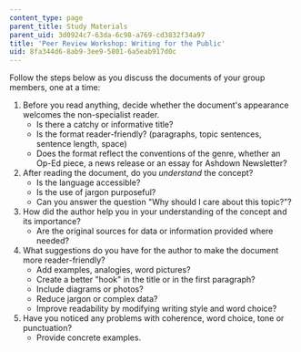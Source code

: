 ```yaml
---
content_type: page
parent_title: Study Materials
parent_uid: 3d0924c7-63da-6c98-a769-cd3832f34a97
title: 'Peer Review Workshop: Writing for the Public'
uid: 8fa344d6-8ab9-3ee9-5801-6a5eab917d0c
---
```


Follow the steps below as you discuss the documents of your group members, one at a time:

1.  Before you read anything, decide whether the document's appearance welcomes the non-specialist reader.
    *   Is there a catchy or informative title?
    *   Is the format reader-friendly? (paragraphs, topic sentences, sentence length, space)
    *   Does the format reflect the conventions of the genre, whether an Op-Ed piece, a news release or an essay for Ashdown Newsletter?
2.  After reading the document, do you _understand_ the concept?
    *   Is the language accessible?
    *   Is the use of jargon purposeful?
    *   Can you answer the question "Why should I care about this topic?"?
3.  How did the author help you in your understanding of the concept and its importance?
    *   Are the original sources for data or information provided where needed?
4.  What suggestions do you have for the author to make the document more reader-friendly?
    *   Add examples, analogies, word pictures?
    *   Create a better "hook" in the title or in the first paragraph?
    *   Include diagrams or photos?
    *   Reduce jargon or complex data?
    *   Improve readability by modifying writing style and word choice?
5.  Have you noticed any problems with coherence, word choice, tone or punctuation?
    *   Provide concrete examples.